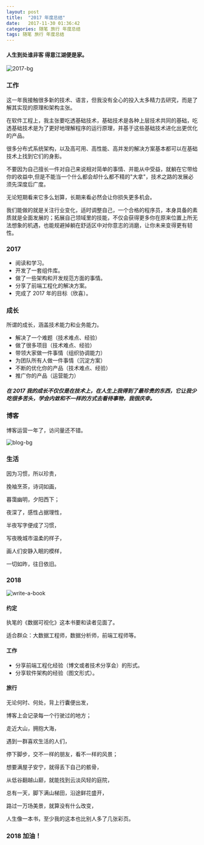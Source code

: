 ```yaml
---
layout: post
title:  "2017 年度总结"
date:   2017-11-30 01:36:42
categories: 随笔 旅行 年度总结
tags: 随笔 旅行 年度总结
---
```

#### 人生到处谁非客 得意江湖便是家。

![2017-bg](http://i.imgur.com/q8e6eQa.jpg)

### 工作

这一年我接触很多新的技术、语言，但我没有全心的投入太多精力去研究，而是了解其实现的原理和架构主张。

在软件工程上，我主张要吃透基础技术，基础技术是各种上层技术共同的基础，吃透基础技术是为了更好地理解程序的运行原理，并基于这些基础技术进化出更优化的产品。

很多分布式系统架构，以及高可用、高性能、高并发的解决方案基本都可以在基础技术上找到它们的身影。

不要因为自己擅长一件对自己来说相对简单的事情、并能从中受益，就躺在它带给你的收益中,但是不能当一个什么都会却什么都不精的"大拿"，技术之路的发展必须先深度后广度。

无论短期看来它多么划算，长期来看必然会让你损失更多机会。

我们能做的就是关注行业变化，适时调整自己，一个合格的程序员，本身具备的素质就是全面发展的；拓展自己领域里的技能，不仅会获得更多你在原来位置上所无法想象的机遇，也能规避掉躺在舒适区中对你意志的消磨，让你未来变得更有韧性。




### 2017

- 阅读和学习。
- 开发了一套组件库。
- 做了一些架构和开发规范方面的事情。
- 分享了前端工程化的解决方案。
- 完成了 2017 年的目标（欣喜）。

### 成长

所谓的成长，涵盖技术能力和业务能力。

- 解决了一个难题（技术难点、经验）
- 做了很多项目（技术难点、经验）
- 带领大家做一件事情（组织协调能力）
- 为团队所有人做一件事情（沉淀方案）
- 不断的优化你的产品（技术难点、经验）
- 推广你的产品（运营能力）


##### 在 2017 我的成长不仅仅是在技术上，在人生上我得到了最珍贵的东西，它让我少吃很多苦头，学会内敛和不一样的方式去看待事物，我很庆幸。

### 博客


博客运营一年了，访问量还不错。

![blog-bg](https://i.imgur.com/znJ0HJi.jpg)


### 生活

因为习惯，所以珍贵，

挽袖烹茶，诗词如画，

暮霭幽明，夕阳西下；

夜深了，感性占据理性，

半夜写字便成了习惯，

写夜晚城市温柔的样子，

画人们安静入眠的模样，

一切如昨，往日依旧。

### 2018 

![write-a-book](http://i.imgur.com/TrbKLoe.jpg)

#### 约定

执笔的《数据可视化》这本书要和读者见面了。

适合群众：大数据工程师，数据分析师，前端工程师等。


#### 工作

- 分享前端工程化经验（博文或者技术分享会）的形式。
- 分享软件架构的经验（图文形式）。


#### 旅行

无论何时、何处，背上行囊便出发，

博客上会记录每一个行驶过的地方；

走近大山，拥抱大海，

遇到一群喜欢生活的人们，

停下脚步，交不一样的朋友，看不一样的风景；

想要满屋子安宁，就得丢下自己的骸骨，

从低谷翻越山巅，就能找到云淡风轻的庭院，

总有一天，脚下满山梯田，沿途鲜花盛开，

路过一万场美景，就算没有什么改变，

人生像一本书，至少我的这本也比别人多了几张彩页。

### 2018 加油！